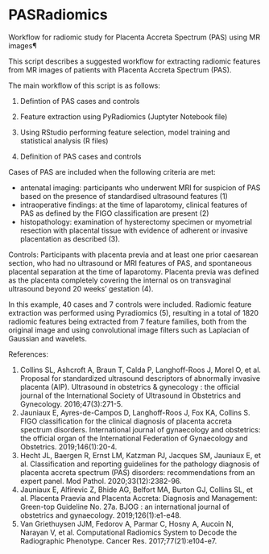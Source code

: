 # PASRadiomics
Workflow for radiomic study for Placenta Accreta Spectrum (PAS) using MR images¶

This script describes a suggested workflow for extracting radiomic features from MR images of patients with Placenta Accreta Spectrum (PAS).

The main workflow of this script is as follows:

1. Defintion of PAS cases and controls
2. Feature extraction using PyRadiomics (Juptyter Notebook file)
3. Using RStudio performing feature selection, model training and statistical analysis (R files)

1. Definition of PAS cases and controls

Cases of PAS are included when the following criteria are met:

- antenatal imaging: participants who underwent MRI for suspicion of PAS based on the presence of standardised ultrasound features (1)
- intraoperative findings: at the time of laparotomy, clinical features of PAS as defined by the FIGO classification are present (2)
- histopathology: examination of hysterectomy specimen or myometrial resection with placental tissue with evidence of adherent or invasive placentation as described (3).

Controls: Participants with placenta previa and at least one prior caesarean section, who had no ultrasound or MRI features of PAS, and spontaneous placental separation at the time of laparotomy. 
Placenta previa was defined as the placenta completely covering the internal os on transvaginal ultrasound beyond 20 weeks’ gestation (4).

In this example, 40 cases and 7 controls were included. Radiomic feature extraction was performed using Pyradiomics (5), resulting in a total of 1820 radiomic features being 
extracted from 7 feature families, both from the original image and using convolutional image filters such as Laplacian of Gaussian and wavelets.




References:

1. Collins SL, Ashcroft A, Braun T, Calda P, Langhoff-Roos J, Morel O, et al. Proposal for standardized ultrasound descriptors of abnormally invasive placenta (AIP). Ultrasound in obstetrics & gynecology : the official journal of the International Society of Ultrasound in Obstetrics and Gynecology. 2016;47(3):271-5.
2. Jauniaux E, Ayres-de-Campos D, Langhoff-Roos J, Fox KA, Collins S. FIGO classification for the clinical diagnosis of placenta accreta spectrum disorders. International journal of gynaecology and obstetrics: the official organ of the International Federation of Gynaecology and Obstetrics. 2019;146(1):20-4.
3. Hecht JL, Baergen R, Ernst LM, Katzman PJ, Jacques SM, Jauniaux E, et al. Classification and reporting guidelines for the pathology diagnosis of placenta accreta spectrum (PAS) disorders: recommendations from an expert panel. Mod Pathol. 2020;33(12):2382-96.
4. Jauniaux E, Alfirevic Z, Bhide AG, Belfort MA, Burton GJ, Collins SL, et al. Placenta Praevia and Placenta Accreta: Diagnosis and Management: Green-top Guideline No. 27a. BJOG : an international journal of obstetrics and gynaecology. 2019;126(1):e1-e48.
5. Van Griethuysen JJM, Fedorov A, Parmar C, Hosny A, Aucoin N, Narayan V, et al. Computational Radiomics System to Decode the Radiographic Phenotype. Cancer Res. 2017;77(21):e104-e7.
